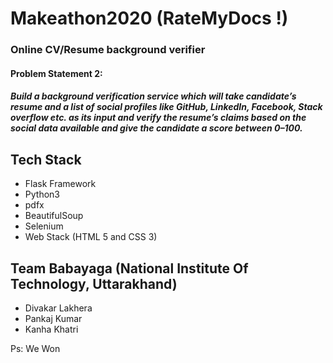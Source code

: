 # Makeathon2020 (RateMyDocs !)
### Online CV/Resume background verifier
#### Problem Statement 2:
##### Build a background verification service which will take candidate’s resume and a list of social profiles like GitHub, LinkedIn, Facebook, Stack overflow etc. as its input and verify the resume’s claims based on the social data available and give the candidate a score between 0–100.


## Tech Stack
* Flask Framework
* Python3
* pdfx
* BeautifulSoup
* Selenium
* Web Stack (HTML 5 and CSS 3)

## Team Babayaga (National Institute Of Technology, Uttarakhand)
* Divakar Lakhera
* Pankaj Kumar
* Kanha Khatri


Ps: We Won
